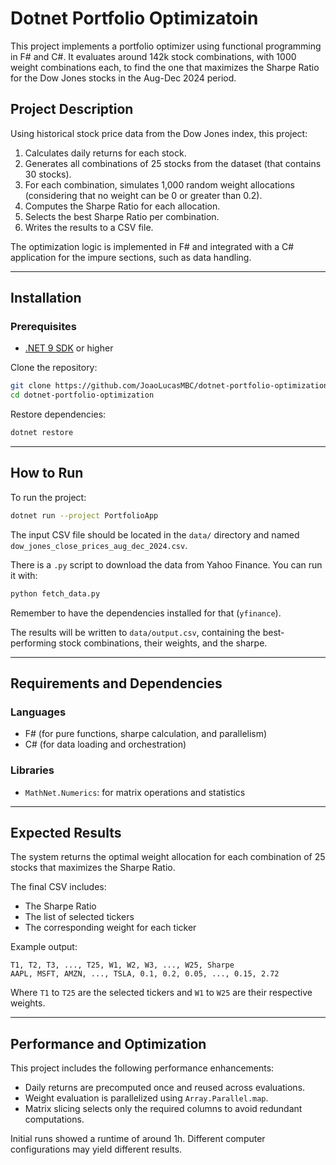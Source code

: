 # Dotnet Portfolio Optimizatoin

This project implements a portfolio optimizer using functional programming in F# and C#. It evaluates around 142k stock combinations, with 1000 weight combinations each, to find the one that maximizes the Sharpe Ratio for the Dow Jones stocks in the Aug-Dec 2024 period.

## **Project Description**

Using historical stock price data from the Dow Jones index, this project:

1. Calculates daily returns for each stock.
2. Generates all combinations of 25 stocks from the dataset (that contains 30 stocks).
3. For each combination, simulates 1,000 random weight allocations (considering that no weight can be 0 or greater than 0.2).
4. Computes the Sharpe Ratio for each allocation.
5. Selects the best Sharpe Ratio per combination.
6. Writes the results to a CSV file.

The optimization logic is implemented in F# and integrated with a C# application for the impure sections, such as data handling.

---

## **Installation**

### Prerequisites

- [.NET 9 SDK](https://dotnet.microsoft.com/en-us/download) or higher

Clone the repository:

```bash
git clone https://github.com/JoaoLucasMBC/dotnet-portfolio-optimization.git
cd dotnet-portfolio-optimization
````

Restore dependencies:

```bash
dotnet restore
```

---

## How to Run

To run the project:

```bash
dotnet run --project PortfolioApp
```

The input CSV file should be located in the `data/` directory and named `dow_jones_close_prices_aug_dec_2024.csv`.

There is a `.py` script to download the data from Yahoo Finance. You can run it with:

```bash
python fetch_data.py
```

Remember to have the dependencies installed for that (`yfinance`).

The results will be written to `data/output.csv`, containing the best-performing stock combinations, their weights, and the sharpe.

---

## Requirements and Dependencies

### Languages

* F# (for pure functions, sharpe calculation, and parallelism)
* C# (for data loading and orchestration)

### Libraries

* `MathNet.Numerics`: for matrix operations and statistics

---

## Expected Results

The system returns the optimal weight allocation for each combination of 25 stocks that maximizes the Sharpe Ratio.

The final CSV includes:

* The Sharpe Ratio
* The list of selected tickers
* The corresponding weight for each ticker

Example output:

```csv
T1, T2, T3, ..., T25, W1, W2, W3, ..., W25, Sharpe
AAPL, MSFT, AMZN, ..., TSLA, 0.1, 0.2, 0.05, ..., 0.15, 2.72
```

Where `T1` to `T25` are the selected tickers and `W1` to `W25` are their respective weights.

---

## Performance and Optimization

This project includes the following performance enhancements:

* Daily returns are precomputed once and reused across evaluations.
* Weight evaluation is parallelized using `Array.Parallel.map`.
* Matrix slicing selects only the required columns to avoid redundant computations.

Initial runs showed a runtime of around 1h. Different computer configurations may yield different results.
